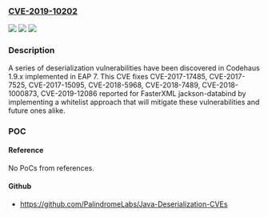 ### [CVE-2019-10202](https://cve.mitre.org/cgi-bin/cvename.cgi?name=CVE-2019-10202)
![](https://img.shields.io/static/v1?label=Product&message=codehaus&color=blue)
![](https://img.shields.io/static/v1?label=Version&message=%3D%20Codehaus%201.9.x%20&color=brighgreen)
![](https://img.shields.io/static/v1?label=Vulnerability&message=CWE-502&color=brighgreen)

### Description

A series of deserialization vulnerabilities have been discovered in Codehaus 1.9.x implemented in EAP 7. This CVE fixes CVE-2017-17485, CVE-2017-7525, CVE-2017-15095, CVE-2018-5968, CVE-2018-7489, CVE-2018-1000873, CVE-2019-12086 reported for FasterXML jackson-databind by implementing a whitelist approach that will mitigate these vulnerabilities and future ones alike.

### POC

#### Reference
No PoCs from references.

#### Github
- https://github.com/PalindromeLabs/Java-Deserialization-CVEs


